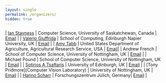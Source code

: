 ```yaml
---
layout: single
permalink: /organizers/
hidden: true
---
```

<link rel="stylesheet" href="/assets/css/main.css">
<link rel="stylesheet" href="https://cdn.jsdelivr.net/npm/@fortawesome/fontawesome-free@5/css/all.min.css">
<!--
| A | B |
| C | D |-->

<!-- could have images if we can, not necessary.  later. -->
<!-- |![Alt text](https://amytabb.com/images/amy_tabb_sep_2018.jpg)| temp|-->
<!-- <i class="fas fa-fw fa-envelope-square" aria-hidden="true"> -->

| [Ian Stavness](https://www.cs.usask.ca/faculty/stavness/) | Computer Science, University of Saskatchewan, Canada | [Email](mailto:ian.stavness@usask.ca) |
| [Valerio Giuffrida](http://www.valeriogiuffrida.academy) | School of Computing, Edinburgh Napier University, UK | [Email](mailto:V.Giuffrida@napier.ac.uk) |
| [Amy Tabb](https://amytabb.com) | United States Department of Agriculture, Agricultural Research Service, USA | [Email](mailto:amy.tabb@usda.gov)|
| Andrew French | School of Computer Science, University of Nottingham, UK | [Email](mailto:andrew.p.french@nottingham.ac.uk) |
| Michael Pound | School of Computer Science, University of Nottingham, UK | [Email](mailto:michael.pound@nottingham.ac.uk) |
| [Sotirios A Tsaftaris](https://vios.science/) | University of Edinburgh, UK | [Email](mailto:s.tsaftaris@ed.ac.uk) |
| [Tony Pridmore](Computer Vision Laboratory) | University of Nottingham, UK | [Email](mailto:Tony.Pridmore@nottingham.ac.uk) |
| [Hanno Scharr](http://www.fz-juelich.de/ibg/ibg-2/DE/Mitarbeiter/_et/Scharr_Hanno/Scharr.html) | Forschungszentrum Jülich, Germany| [Email](mailto:h.scharr@fz-juelich.de) | 

